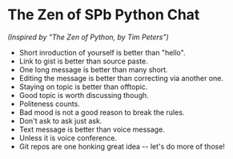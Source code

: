 # The Zen of SPb Python Chat
*(Inspired by "The Zen of Python, by Tim Peters")*

- Short inroduction of yourself is better than "hello".
- Link to gist is better than source paste.
- One long message is better than many short.
- Editing the message is better than correcting via another one.
- Staying on topic is better than offtopic.
- Good topic is worth discussing though.
- Politeness counts.
- Bad mood is not a good reason to break the rules.
- Don't ask to ask just ask.
- Text message is better than voice message.
- Unless it is voice conference.
- Git repos are one honking great idea -- let's do more of those!
